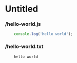 # Untitled

### /hello-world.js
```js
    console.log('hello world');
```

### /hello-world.txt
```txt
    hello world
```

<!-- packdown-1-0.5.0 -->

